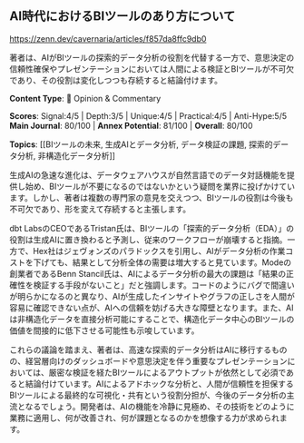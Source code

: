 ## AI時代におけるBIツールのあり方について

https://zenn.dev/cavernaria/articles/f857da8ffc9db0

著者は、AIがBIツールの探索的データ分析の役割を代替する一方で、意思決定の信頼性確保やプレゼンテーションにおいては人間による検証とBIツールが不可欠であり、その役割は変化しつつも存続すると結論付けます。

**Content Type**: 💭 Opinion & Commentary

**Scores**: Signal:4/5 | Depth:3/5 | Unique:4/5 | Practical:4/5 | Anti-Hype:5/5
**Main Journal**: 80/100 | **Annex Potential**: 81/100 | **Overall**: 80/100

**Topics**: [[BIツールの未来, 生成AIとデータ分析, データ検証の課題, 探索的データ分析, 非構造化データ分析]]

生成AIの急速な進化は、データウェアハウスが自然言語でのデータ対話機能を提供し始め、BIツールが不要になるのではないかという疑問を業界に投げかけています。しかし、著者は複数の専門家の意見を交えつつ、BIツールの役割は今後も不可欠であり、形を変えて存続すると主張します。

dbt LabsのCEOであるTristan氏は、BIツールの「探索的データ分析（EDA）」の役割は生成AIに置き換わると予測し、従来のワークフローが崩壊すると指摘。一方で、Hex社はジェヴォンズのパラドックスを引用し、AIがデータ分析の作業コストを下げても、結果として分析全体の需要は増大すると見ています。Modeの創業者であるBenn Stancil氏は、AIによるデータ分析の最大の課題は「結果の正確性を検証する手段がないこと」だと強調します。コードのようにバグで間違いが明らかになるのと異なり、AIが生成したインサイトやグラフの正しさを人間が容易に確認できない点が、AIへの信頼を妨げる大きな障壁となります。また、AIは非構造化データを直接分析可能にすることで、構造化データ中心のBIツールの価値を間接的に低下させる可能性も示唆しています。

これらの議論を踏まえ、著者は、高速な探索的データ分析はAIに移行するものの、経営層向けのダッシュボードや意思決定を伴う重要なプレゼンテーションにおいては、厳密な検証を経たBIツールによるアウトプットが依然として必須であると結論付けています。AIによるアドホックな分析と、人間が信頼性を担保するBIツールによる最終的な可視化・共有という役割分担が、今後のデータ分析の主流となるでしょう。開発者は、AIの機能を冷静に見極め、その技術をどのように業務に適用し、何が改善され、何が課題となるのかを想像する力が求められます。